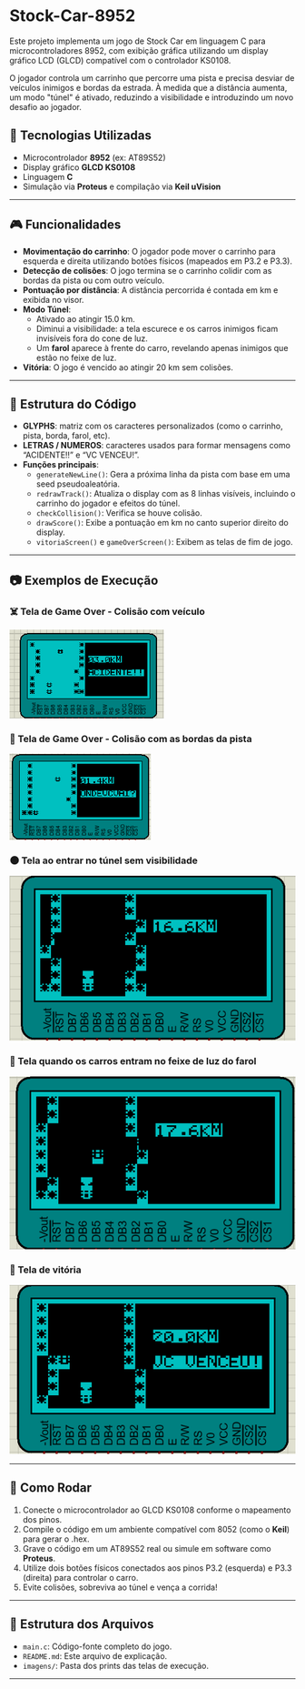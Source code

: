 # Stock-Car-8952

Este projeto implementa um jogo de Stock Car em linguagem C para microcontroladores 8952, com exibição gráfica utilizando um display gráfico LCD (GLCD) compatível com o controlador KS0108.

O jogador controla um carrinho que percorre uma pista e precisa desviar de veículos inimigos e bordas da estrada. À medida que a distância aumenta, um modo "túnel" é ativado, reduzindo a visibilidade e introduzindo um novo desafio ao jogador.

## 🔧 Tecnologias Utilizadas

- Microcontrolador **8952** (ex: AT89S52)
- Display gráfico **GLCD KS0108**
- Linguagem **C**
- Simulação via **Proteus** e compilação via **Keil uVision**

---

## 🎮 Funcionalidades

- **Movimentação do carrinho**: O jogador pode mover o carrinho para esquerda e direita utilizando botões físicos (mapeados em P3.2 e P3.3).
- **Detecção de colisões**: O jogo termina se o carrinho colidir com as bordas da pista ou com outro veículo.
- **Pontuação por distância**: A distância percorrida é contada em km e exibida no visor.
- **Modo Túnel**:
  - Ativado ao atingir 15.0 km.
  - Diminui a visibilidade: a tela escurece e os carros inimigos ficam invisíveis fora do cone de luz.
  - Um **farol** aparece à frente do carro, revelando apenas inimigos que estão no feixe de luz.
- **Vitória**: O jogo é vencido ao atingir 20 km sem colisões.

---

## 🧠 Estrutura do Código

- **GLYPHS**: matriz com os caracteres personalizados (como o carrinho, pista, borda, farol, etc).
- **LETRAS / NUMEROS**: caracteres usados para formar mensagens como “ACIDENTE!!” e “VC VENCEU!”.
- **Funções principais**:
  - `generateNewLine()`: Gera a próxima linha da pista com base em uma seed pseudoaleatória.
  - `redrawTrack()`: Atualiza o display com as 8 linhas visíveis, incluindo o carrinho do jogador e efeitos do túnel.
  - `checkCollision()`: Verifica se houve colisão.
  - `drawScore()`: Exibe a pontuação em km no canto superior direito do display.
  - `vitoriaScreen()` e `gameOverScreen()`: Exibem as telas de fim de jogo.

---

## 📷 Exemplos de Execução

### ☠️ Tela de Game Over - Colisão com veículo
![alt text](Imagens/acidente.png)

### 🚧 Tela de Game Over - Colisão com as bordas da pista
![alt text](Imagens/colisaoparede.png)

### 🌑 Tela ao entrar no túnel sem visibilidade
![alt text](Imagens/tunel.png)

### 🔦 Tela quando os carros entram no feixe de luz do farol
![alt text](Imagens/farol.png)

### 🏁 Tela de vitória
![alt text](Imagens/vitoria.png)

---

## 🚀 Como Rodar

1. Conecte o microcontrolador ao GLCD KS0108 conforme o mapeamento dos pinos.
2. Compile o código em um ambiente compatível com 8052 (como o **Keil**) para gerar o .hex.
3. Grave o código em um AT89S52 real ou simule em software como **Proteus**.
4. Utilize dois botões físicos conectados aos pinos P3.2 (esquerda) e P3.3 (direita) para controlar o carro.
5. Evite colisões, sobreviva ao túnel e vença a corrida!

---

## 📁 Estrutura dos Arquivos

- `main.c`: Código-fonte completo do jogo.
- `README.md`: Este arquivo de explicação.
- `imagens/`: Pasta dos prints das telas de execução.

---